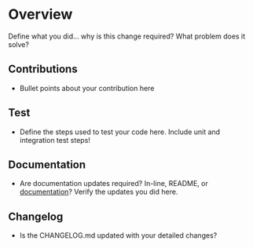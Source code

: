 # Overview

Define what you did... why is this change required? What problem does it solve?

## Contributions

- Bullet points about your contribution here

## Test

- Define the steps used to test your code here. Include unit and integration test steps!

## Documentation

- Are documentation updates required? In-line, README, or [documentation](https://github.com/BciPy/bcipy.github.io)? Verify the updates you did here.

## Changelog

- Is the CHANGELOG.md updated with your detailed changes?
